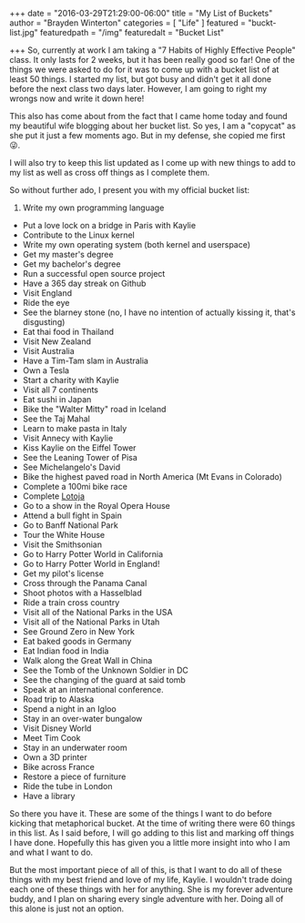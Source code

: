 +++
date = "2016-03-29T21:29:00-06:00"
title = "My List of Buckets"
author = "Brayden Winterton"
categories = [ "Life" ]
featured = "buckt-list.jpg"
featuredpath = "/img"
featuredalt = "Bucket List"

+++
So, currently at work I am taking a "7 Habits of Highly Effective People" class. It only lasts for 2 weeks, but it has been really good so far! One of the things we were asked to do for it was to come up with a bucket list of at least 50 things. I started my list, but got busy and didn't get it all done before the next class two days later. However, I am going to right my wrongs now and write it down here! 

This also has come about from the fact that I came home today and found my beautiful wife blogging about her bucket list. So yes, I am a "copycat" as she put it just a few moments ago. But in my defense, she copied me first :stuck_out_tongue_winking_eye:.

I will also try to keep this list updated as I come up with new things to add to my list as well as cross off things as I complete them. 

So without further ado, I present you with my official bucket list: 

1. Write my own programming language
* Put a love lock on a bridge in Paris with Kaylie
* Contribute to the Linux kernel
* Write my own operating system (both kernel and userspace)
* Get my master's degree
* Get my bachelor's degree
* Run a successful open source project
* Have a 365 day streak on Github
* Visit England
* Ride the eye
* See the blarney stone (no, I have no intention of actually kissing it, that's disgusting)
* Eat thai food in Thailand
* Visit New Zealand
* Visit Australia
* Have a Tim-Tam slam in Australia
* Own a Tesla
* Start a charity with Kaylie
* Visit all 7 continents
* Eat sushi in Japan
* Bike the "Walter Mitty" road in Iceland
* See the Taj Mahal
* Learn to make pasta in Italy
* Visit Annecy with Kaylie
* Kiss Kaylie on the Eiffel Tower
* See the Leaning Tower of Pisa
* See Michelangelo's David
* Bike the highest paved road in North America (Mt Evans in Colorado)
* Complete a 100mi bike race
* Complete [Lotoja](http://www.lotojaclassic.com/)
* Go to a show in the Royal Opera House
* Attend a bull fight in Spain
* Go to Banff National Park
* Tour the White House
* Visit the Smithsonian
* Go to Harry Potter World in California
* Go to Harry Potter World in England!
* Get my pilot's license
* Cross through the Panama Canal
* Shoot photos with a Hasselblad 
* Ride a train cross country
* Visit all of the National Parks in the USA
* Visit all of the National Parks in Utah
* See Ground Zero in New York
* Eat baked goods in Germany
* Eat Indian food in India
* Walk along the Great Wall in China
* See the Tomb of the Unknown Soldier in DC
* See the changing of the guard at said tomb
* Speak at an international conference. 
* Road trip to Alaska
* Spend a night in an Igloo
* Stay in an over-water bungalow
* Visit Disney World
* Meet Tim Cook
* Stay in an underwater room
* Own a 3D printer
* Bike across France
* Restore a piece of furniture
* Ride the tube in London
* Have a library

So there you have it. These are some of the things I want to do before kicking that metaphorical bucket. At the time of writing there were 60 things in this list. As I said before, I will go adding to this list and marking off things I have done. Hopefully this has given you a little more insight into who I am and what I want to do. 

But the most important piece of all of this, is that I want to do all of these things with my best friend and love of my life, Kaylie. I wouldn't trade doing each one of these things with her for anything. She is my forever adventure buddy, and I plan on sharing every single adventure with her. Doing all of this alone is just not an option. 

